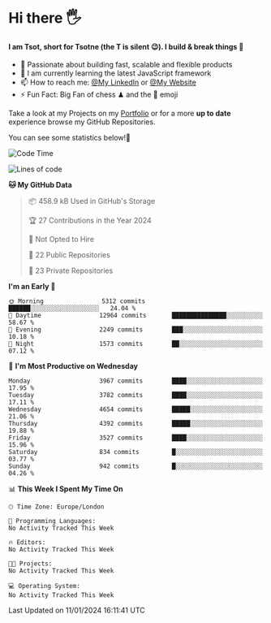 # Hi there :raised_hand_with_fingers_splayed:
#### I am Tsot, short for Tsotne (the T is silent :wink:). I build & break things :space_invader:
- :telescope: Passionate about building fast, scalable and flexible products
- :seedling: I am currently learning the latest JavaScript framework 
- :mailbox: How to reach me: [@My LinkedIn](https://www.linkedin.com/in/tsotne-gvadzabia/) or [@My Website](https://tsotne.co.uk/contact)
- :zap: Fun Fact: Big Fan of chess ♟ and the 👾 emoji

Take a look at my Projects on my [Portfolio](https://tsotne.co.uk/) or for a more **up to date** experience browse my GitHub Repositories.

You can see some statistics below!:space_invader:
<!--START_SECTION:waka-->
![Code Time](http://img.shields.io/badge/Code%20Time-761%20hrs%202%20mins-blue)

![Lines of code](https://img.shields.io/badge/From%20Hello%20World%20I%27ve%20Written-8.5%20million%20lines%20of%20code-blue)

**🐱 My GitHub Data** 

> 📦 458.9 kB Used in GitHub's Storage 
 > 
> 🏆 27 Contributions in the Year 2024
 > 
> 🚫 Not Opted to Hire
 > 
> 📜 22 Public Repositories 
 > 
> 🔑 23 Private Repositories 
 > 
**I'm an Early 🐤** 

```text
🌞 Morning                5312 commits        ██████░░░░░░░░░░░░░░░░░░░   24.04 % 
🌆 Daytime                12964 commits       ███████████████░░░░░░░░░░   58.67 % 
🌃 Evening                2249 commits        ███░░░░░░░░░░░░░░░░░░░░░░   10.18 % 
🌙 Night                  1573 commits        ██░░░░░░░░░░░░░░░░░░░░░░░   07.12 % 
```
📅 **I'm Most Productive on Wednesday** 

```text
Monday                   3967 commits        ████░░░░░░░░░░░░░░░░░░░░░   17.95 % 
Tuesday                  3782 commits        ████░░░░░░░░░░░░░░░░░░░░░   17.11 % 
Wednesday                4654 commits        █████░░░░░░░░░░░░░░░░░░░░   21.06 % 
Thursday                 4392 commits        █████░░░░░░░░░░░░░░░░░░░░   19.88 % 
Friday                   3527 commits        ████░░░░░░░░░░░░░░░░░░░░░   15.96 % 
Saturday                 834 commits         █░░░░░░░░░░░░░░░░░░░░░░░░   03.77 % 
Sunday                   942 commits         █░░░░░░░░░░░░░░░░░░░░░░░░   04.26 % 
```


📊 **This Week I Spent My Time On** 

```text
🕑︎ Time Zone: Europe/London

💬 Programming Languages: 
No Activity Tracked This Week

🔥 Editors: 
No Activity Tracked This Week

🐱‍💻 Projects: 
No Activity Tracked This Week

💻 Operating System: 
No Activity Tracked This Week
```


 Last Updated on 11/01/2024 16:11:41 UTC
<!--END_SECTION:waka-->
